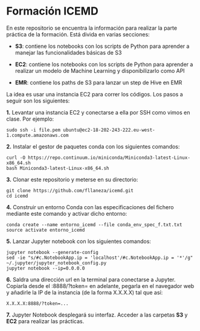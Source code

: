 # Formación ICEMD

En este repositorio se encuentra la información para realizar la parte práctica de la formación. 
Está divida en varias secciones:

* **S3**: contiene los notebooks con los scripts de Python para aprender a manejar las funcionalidades básicas de S3

* **EC2**: contiene los notebooks con los scripts de Python para aprender a realizar un modelo de Machine Learning y disponibilizarlo como API 

* **EMR**: contiene los paths de S3 para lanzar un step de Hive en EMR

La idea es usar una instancia EC2 para correr los códigos. Los pasos a seguir son los siguientes:   

**1.** Levantar una instancia EC2 y conectarse a ella por SSH como vimos en clase. Por ejemplo: 
```
sudo ssh -i file.pem ubuntu@ec2-18-202-243-222.eu-west-1.compute.amazonaws.com
```
**2.** Instalar el gestor de paquetes conda con los siguientes comandos:    
```
curl -O https://repo.continuum.io/miniconda/Miniconda3-latest-Linux-x86_64.sh
bash Miniconda3-latest-Linux-x86_64.sh
```
**3.** Clonar este repositorio y meterse en su directorio: 
```
git clone https://github.com/fllaneza/icemd.git
cd icemd
```
**4.** Construir un entorno Conda con las especificaciones del fichero mediante este comando y activar dicho entorno: 
```
conda create --name entorno_icemd --file conda_env_spec_f.txt.txt
source activate entorno_icemd
```
**5.** Lanzar Jupyter notebook con los siguientes comandos:
```
jupyter notebook --generate-config
sed -ie "s/#c.NotebookApp.ip = 'localhost'/#c.NotebookApp.ip = '*'/g" ~/.jupyter/jupyter_notebook_config.py
jupyter notebook --ip=0.0.0.0
```
**6.** Saldra una dirección url en la terminal para conectarse a Jupyter. Copiarla desde el :8888/?token= en adelante, pegarla en el navegador web y añadirle la IP de la instancia (de la forma X.X.X.X) tal que así:
```
X.X.X.X:8888/?token=...
```
**7.** Jupyter Notebook desplegará su interfaz. Acceder a las carpetas **S3** y **EC2** para realizar las prácticas.

